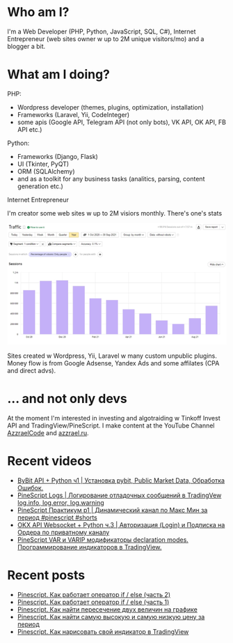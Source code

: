 # Who am I?

I'm a Web Developer (PHP, Python, JavaScript, SQL, C#), Internet Entrepreneur (web sites owner w up to 2M unique visitors/mo) and a blogger a bit.

# What am I doing?

PHP:
- Wordpress developer (themes, plugins, optimization, installation) 
- Frameworks (Laravel, Yii, CodeInteger)
- some apis (Google API, Telegram API (not only bots), VK API, OK API, FB API etc.)

Python:
- Frameworks (Django, Flask)
- UI (Tkinter, PyQT)
- ORM (SQLAlchemy)
- and as a toolkit for any business tasks (analitics, parsing, content generation etc.)

Internet Entrepreneur

I'm creator some web sites w up to 2M visiors monthly. There's one's stats

![Unique visitors in 2021](https://github.com/AzzraelCode/AzzraelCode/blob/main/images/n.jpg?raw=true)

Sites created w Wordpress, Yii, Laravel w many custom unpublic plugins. Money flow is from Google Adsense, Yandex Ads and some affilates (CPA and direct advs).

# ... and not only devs

At the moment I'm interested in investing and algotraiding w Tinkoff Invest API and TradingView/PineScript. I make content at the YouTube Channel [AzzraelCode](https://www.youtube.com/channel/UCf6kozNejHoQuFhBDB8cfxA) and [azzrael.ru](https://azzrael.ru). 

# Recent videos

<!-- AZZCODEYT:START -->
- [ByBit API + Python ч1 | Установка pybit, Public Market Data, Обработка Ошибок.](https://www.youtube.com/watch?v=nJrZ6rJIwa4)
- [PineScript Logs | Логирование отладочных сообщений в TradingVew log.info, log.error, log.warning](https://www.youtube.com/watch?v=BdTH34nFQ-Q)
- [PineScript Практикум p1 | Динамический канал по Макс Мин за период #pinescript #shorts](https://www.youtube.com/watch?v=xs9vUWuyiV4)
- [OKX API Websocket + Python  ч.3 | Авторизация &lpar;Login&rpar; и Подписка на Ордера по приватному каналу](https://www.youtube.com/watch?v=xMVQEchz8MQ)
- [PineScript VAR и VARIP модификаторы declaration modes. Программирование индикаторов в TradingView.](https://www.youtube.com/watch?v=B1p72IK4C64)
<!-- AZZCODEYT:END -->


# Recent posts

<!-- AZZRAELRU:START -->
- [Pinescript. Как работает оператор if / else &lpar;часть 2&rpar;](https://azzrael.ru/pinescript-kak-rabotaet-operator-if-else-chast-2)
- [Pinescript. Как работает оператор if / else &lpar;часть 1&rpar;](https://azzrael.ru/pinescript-kak-rabotaet-operator-if-else-chast-1)
- [Pinescript. Как найти пересечение двух величин на графике](https://azzrael.ru/pinescript-kak-najti-peresechenie-dvux-velichin-na-grafike)
- [Pinescript. Как найти самую высокую и самую низкую цену за период](https://azzrael.ru/pinescript-kak-najti-samuyu-vysokuyu-i-samuyu-nizkuyu-cenu-za-period)
- [Pinescript. Как нарисовать свой индикатор в TradingView](https://azzrael.ru/pinescript-kak-narisovat-svoj-indikator-v-tradingview)
<!-- AZZRAELRU:END -->


